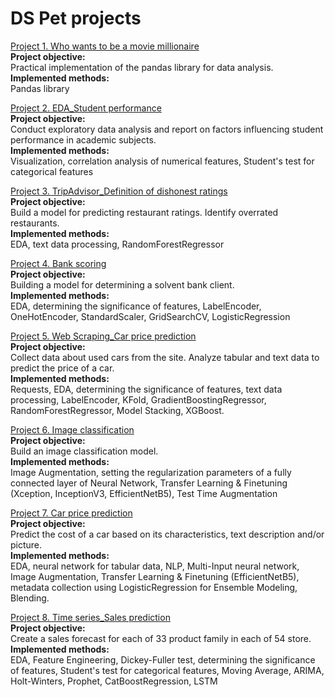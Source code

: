 # DS Pet projects

                            
[Project 1. Who wants to be a movie millionaire](https://github.com/NailyaKhus/Data-Science-Pet-Progects/tree/master/project_1%20%D0%9A%D1%82%D0%BE%20%D1%85%D0%BE%D1%87%D0%B5%D1%82%20%D1%81%D1%82%D0%B0%D1%82%D1%8C%20%D0%BC%D0%B8%D0%BB%D0%BB%D0%B8%D0%BE%D0%BD%D0%B5%D1%80%D0%BE%D0%BC.%20Pandas%20practice)              
**Project objective:**                              
Practical implementation of the pandas library for data analysis.                 
**Implemented methods:**                        
Pandas library                             

                               
[Project 2. EDA_Student performance](https://github.com/NailyaKhus/Data-Science-Pet-Progects/tree/master/project_2%20EDA%20-%20%D0%A0%D0%B0%D0%B7%D0%B2%D0%B5%D0%B4%D0%BE%D1%87%D0%BD%D1%8B%D0%B9%20%D0%B0%D0%BD%D0%B0%D0%BB%D0%B8%D0%B7%20%D0%B4%D0%B0%D0%BD%D0%BD%D1%8B%D1%85)             
**Project objective:**                              
Conduct exploratory data analysis and report on factors influencing student performance in academic subjects.               
**Implemented methods:**                              
Visualization, correlation analysis of numerical features, Student's test for categorical features                                                     
                                                            
[Project 3. TripAdvisor_Definition of dishonest ratings](https://github.com/NailyaKhus/Data-Science-Pet-Progects/tree/master/project_3%20%D0%A0%D0%B5%D0%B9%D1%82%D0%B8%D0%BD%D0%B3%20%D0%BD%D0%B0%20TripAdvisor)             
**Project objective:**                              
Build a model for predicting restaurant ratings. Identify overrated restaurants.                                        
**Implemented methods:**                                    
EDA, text data processing, RandomForestRegressor                                

                              
[Project 4. Bank scoring](https://github.com/NailyaKhus/Data-Science-Pet-Progects/tree/master/project_4%20%D0%91%D0%B0%D0%BD%D0%BA%D0%BE%D0%B2%D1%81%D0%BA%D0%B8%D0%B9%20%D1%81%D0%BA%D0%BE%D1%80%D0%B8%D0%BD%D0%B3)              
**Project objective:**                              
Building a model for determining a solvent bank client.                                        
**Implemented methods:**                                                         
EDA, determining the significance of features, LabelEncoder, OneHotEncoder, StandardScaler, GridSearchCV, LogisticRegression                          

                                      
[Project 5. Web Scraping_Сar price prediction](https://github.com/NailyaKhus/Data-Science-Pet-Progects/tree/master/module_5)              
**Project objective:**                              
Collect data about used cars from the site. Analyze tabular and text data to predict the price of a car.                   
**Implemented methods:**                     
Requests, EDA, determining the significance of features, text data processing, LabelEncoder, KFold, GradientBoostingRegressor, RandomForestRegressor, Model Stacking, XGBoost.                                
                                   

[Project 6. Image classification](https://github.com/NailyaKhus/Data-Science-Pet-Progects/tree/master/module_7)              
**Project objective:**                              
Build an image classification model.                 
**Implemented methods:**                     
Image Augmentation, setting the regularization parameters of a fully connected layer of Neural Network, Transfer Learning & Finetuning (Xception, InceptionV3, EfficientNetB5), Test Time Augmentation                                 
                                   
[Project 7. Car price prediction](https://github.com/NailyaKhus/Data-Science-Pet-Progects/tree/master/module_8)              
**Project objective:**                              
Predict the cost of a car based on its characteristics, text description and/or picture.                 
**Implemented methods:**                     
EDA, neural network for tabular data, NLP, Multi-Input neural network, Image Augmentation, Transfer Learning & Finetuning (EfficientNetB5), metadata collection using LogisticRegression for Ensemble Modeling, Blending.
                                    
                                   
[Project 8. Time series_Sales prediction](https://github.com/NailyaKhus/Data-Science-Pet-Progects/tree/master/Diplom_%D0%92%D1%80%D0%B5%D0%BC%D0%B5%D0%BD%D0%BD%D1%8B%D0%B5%20%D1%80%D1%8F%D0%B4%D1%8B)              
**Project objective:**                              
Create a sales forecast for each of 33 product family in each of 54 store.                 
**Implemented methods:**                     
EDA, Feature Engineering, Dickey-Fuller test, determining the significance of features, Student's test for categorical features, Moving Average, ARIMA, Holt-Winters, Prophet, CatBoostRegression, LSTM                                 
             
                                
                                   
                                                                                                                                                                             
